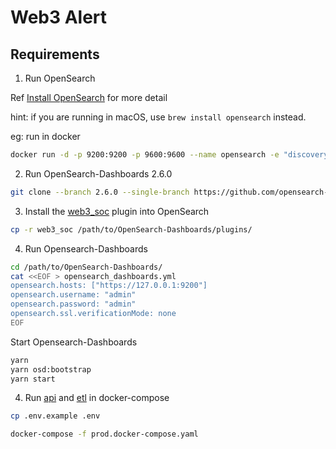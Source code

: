 # Web3 Alert

## Requirements

1. Run OpenSearch

Ref [Install OpenSearch](https://opensearch.org/docs/latest/install-and-configure/install-opensearch/index/) for more detail

hint: if you are running in macOS, use `brew install opensearch` instead.

eg: run in docker

```bash
docker run -d -p 9200:9200 -p 9600:9600 --name opensearch -e "discovery.type=single-node" opensearchproject/opensearch:2
```

2. Run OpenSearch-Dashboards 2.6.0

```bash
git clone --branch 2.6.0 --single-branch https://github.com/opensearch-project/OpenSearch-Dashboards
```

3. Install the [web3_soc](./web3_soc) plugin into OpenSearch

```bash
cp -r web3_soc /path/to/OpenSearch-Dashboards/plugins/
```

4. Run Opensearch-Dashboards

```bash
cd /path/to/OpenSearch-Dashboards/
cat <<EOF > opensearch_dashboards.yml
opensearch.hosts: ["https://127.0.0.1:9200"]
opensearch.username: "admin"
opensearch.password: "admin"
opensearch.ssl.verificationMode: none
EOF
```

Start Opensearch-Dashboards

```bash
yarn
yarn osd:bootstrap
yarn start
```

4. Run [api](./api.py) and [etl](./etl.py) in docker-compose

```bash
cp .env.example .env

docker-compose -f prod.docker-compose.yaml
```
